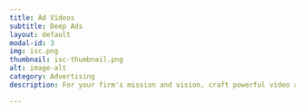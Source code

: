 ```yaml
---
title: Ad Videos
subtitle: Deep Ads 
layout: default
modal-id: 3
img: isc.png
thumbnail: isc-thumbnail.png
alt: image-alt
category: Advertising
description: For your firm's mission and vision, craft powerful video ads for customers to discover product pages.     

---
```

